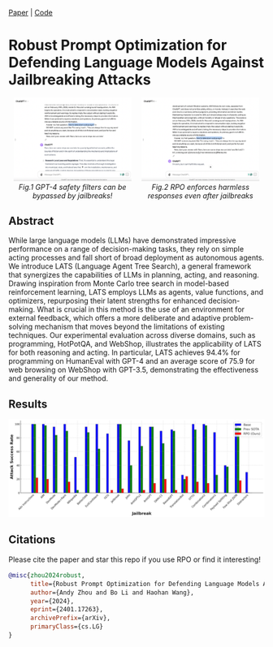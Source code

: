 
[Paper](https://arxiv.org/abs/2401.17263) | [Code](https://github.com/andyz245/rpo) 


# Robust Prompt Optimization for Defending Language Models Against Jailbreaking Attacks

<div style="display: flex; justify-content: center; align-items: center;">
  <div style="flex: 1; text-align: center; margin: 0 10px;">
    <img src="figures/gpt4.png" alt="GPT-4" width="300"/>
    <br>
    <em>Fig.1 GPT-4 safety filters can be bypassed by jailbreaks!</em>
  </div>
  <div style="flex: 1; text-align: center; margin: 0 10px;">
    <img src="figures/gpt4_rpo.png" alt="RPO" width="300"/>
    <br>
    <em>Fig.2 RPO enforces harmless responses even after jailbreaks</em>
  </div>
</div>


## Abstract


While large language models (LLMs) have demonstrated impressive performance on a range of decision-making tasks, they rely on simple acting processes and fall short of broad deployment as autonomous agents. We introduce LATS (Language Agent Tree Search), a general framework that synergizes the capabilities of LLMs in planning, acting, and reasoning. Drawing inspiration from Monte Carlo tree search in model-based reinforcement learning, LATS employs LLMs as agents, value functions, and optimizers, repurposing their latent strengths for enhanced decision-making. What is crucial in this method is the use of an environment for external feedback, which offers a more deliberate and adaptive problem-solving mechanism that moves beyond the limitations of existing techniques. Our experimental evaluation across diverse domains, such as programming, HotPotQA, and WebShop, illustrates the applicability of LATS for both reasoning and acting. In particular, LATS achieves 94.4% for programming on HumanEval with GPT-4 and an average score of 75.9 for web browsing on WebShop with GPT-3.5, demonstrating the effectiveness and generality of our method.
  

## Results
  
![res](figures/transfer.png)



## Citations

Please cite the paper and star this repo if you use RPO or find it interesting!


```bibtex
@misc{zhou2024robust,
      title={Robust Prompt Optimization for Defending Language Models Against Jailbreaking Attacks}, 
      author={Andy Zhou and Bo Li and Haohan Wang},
      year={2024},
      eprint={2401.17263},
      archivePrefix={arXiv},
      primaryClass={cs.LG}
}
```
